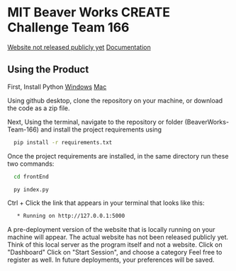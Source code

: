 # MIT Beaver Works CREATE Challenge Team 166
[Website not released publicly yet](google.com)
[Documentation](https://docs.google.com/document/d/1NVmfb9-BZyq1qKGILPp8CuBjvJc1j0bb0a5SEh6AS7A/edit)

## Using the Product

First, Install Python 
[Windows](https://www.youtube.com/watch?v=YKSpANU8jPE)
[Mac](https://www.youtube.com/watch?v=nhv82tvFfkM)

Using github desktop, clone the repository on your machine, or download the code as a zip file.

Next, Using the terminal, navigate to the repository or folder (BeaverWorks-Team-166) and install the project requirements using
```bash
  pip install -r requirements.txt
  ```

Once the project requirements are installed, in the same directory run these two commands:
```bash
  cd frontEnd
  ```
```bash
  py index.py
  ```

Ctrl + Click the link that appears in your terminal that looks like this:
```bash
   * Running on http://127.0.0.1:5000
  ```

A pre-deployment version of the website that is locally running on your machine will appear. The actual website has not been released publicly yet. Think of this local server as the program itself and not a website.
Click on "Dashboard"
Click on "Start Session", and choose a category
Feel free to register as well. In future deployments, your preferences will be saved.
